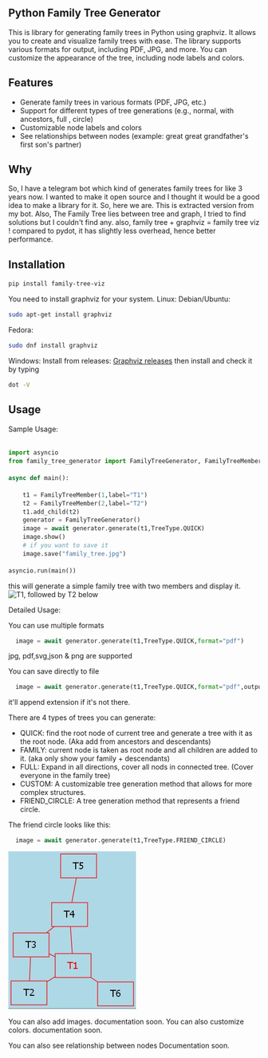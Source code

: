 ## Python Family Tree Generator

This is library for generating family trees in Python using graphviz. It allows you to create and visualize family trees with ease. The library supports various formats for output, including PDF, JPG, and more. You can customize the appearance of the tree, including node labels and colors. 

## Features
- Generate family trees in various formats (PDF, JPG, etc.)
- Support for different types of tree generations (e.g., normal, with ancestors, full , circle)
- Customizable node labels and colors
- See relationships between nodes (example: great great grandfather's first son's partner)

## Why
So, I have a telegram bot which kind of generates family trees for like 3 years now. I wanted to make it open source and I thought it would be a good idea to make a library for it. So, here we are. This is extracted version from my bot.
Also, The Family Tree lies between tree and graph, I tried to find solutions but I couldn't find any.
also, family tree + graphviz = family tree viz !
compared to pydot, it has slightly less overhead, hence better performance.


## Installation
```bash
pip install family-tree-viz
```

You need to install graphviz for your system.
Linux: Debian/Ubuntu:
```bash
sudo apt-get install graphviz
```
Fedora:
```bash
sudo dnf install graphviz
```
Windows:
Install from releases: [Graphviz releases](https://gitlab.com/graphviz/graphviz/-/releases)
then install and check it by typing

```bash
dot -V
```

## Usage

Sample Usage:
```python

import asyncio
from family_tree_generator import FamilyTreeGenerator, FamilyTreeMember, TreeType

async def main():

    t1 = FamilyTreeMember(1,label="T1")
    t2 = FamilyTreeMember(2,label="T2")
    t1.add_child(t2)
    generator = FamilyTreeGenerator()
    image = await generator.generate(t1,TreeType.QUICK)
    image.show()
    # if you want to save it
    image.save("family_tree.jpg")

asyncio.run(main())
```

this will generate a simple family tree with two members and display it.
![T1, followed by T2 below](examples/quick.jpg)


Detailed Usage:

You can use multiple formats
``` python
  image = await generator.generate(t1,TreeType.QUICK,format="pdf")
```
jpg, pdf,svg,json & png are supported

You can save directly to file
``` python  
  image = await generator.generate(t1,TreeType.QUICK,format="pdf",output_path="family_tree.pdf")
```
it'll append extension if it's not there.


There are 4 types of trees you can generate:
- QUICK: find the root node of current tree and generate a tree with it as the root node. (Aka add from ancestors and descendants)
- FAMILY: current node is taken as root node and all children are added to it. (aka only show your family + descendants)
- FULL: Expand in all directions, cover all nods in connected tree. (Cover everyone in the family tree)
- CUSTOM: A customizable tree generation method that allows for more complex structures.
- FRIEND_CIRCLE: A tree generation method that represents a friend circle.

The friend circle looks like this:
``` python
  image = await generator.generate(t1,TreeType.FRIEND_CIRCLE)
```
![T1, T2, T3, T4, T5, T6, T7, T8](examples/media/friends.jpg)


You can also add images.
documentation soon.
You can also customize colors.
documentation soon.

You can also see relationship between nodes
Documentation soon.


